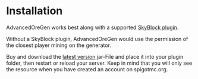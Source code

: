  
# Installation

AdvancedOreGen works best along with a supported [SkyBlock plugin](/plugin/customoregen/installation.html#supported-skyblock-plugins).

Without a SkyBlock plugin, AdvancedOreGen would use the permission of the closest player mining on the generator.

Buy and download the [latest version](https://www.spigotmc.org/resources/advancedoregen.40527/) jar-File and place it into your plugin folder, then restart or reload your server. Keep in mind that you will only see the resource when you have created an account on spigotmc.org.
